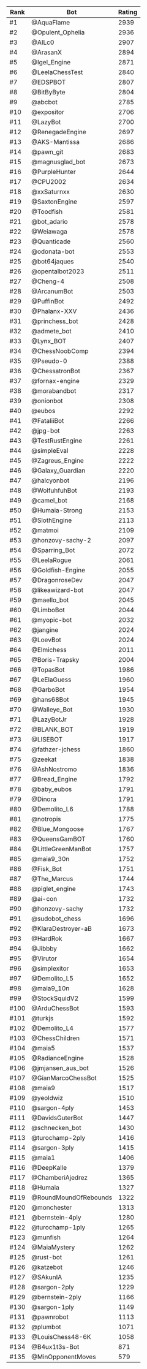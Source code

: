 Rank|Bot|Rating
---|---|---
#1|@AquaFlame|2939
#2|@Opulent_Ophelia|2936
#3|@AILc0|2907
#4|@ArasanX|2894
#5|@Igel_Engine|2871
#6|@LeelaChessTest|2840
#7|@EDSPBOT|2807
#8|@BitByByte|2804
#9|@abcbot|2785
#10|@expositor|2706
#11|@LazyBot|2700
#12|@RenegadeEngine|2697
#13|@AKS-Mantissa|2686
#14|@pawn_git|2683
#15|@magnusglad_bot|2673
#16|@PurpleHunter|2644
#17|@CPU2002|2634
#18|@xxSaturnxx|2630
#19|@SaxtonEngine|2597
#20|@Toodfish|2581
#21|@bot_adario|2578
#22|@Weiawaga|2578
#23|@Quanticade|2560
#24|@odonata-bot|2553
#25|@bot64jaques|2540
#26|@opentalbot2023|2511
#27|@Cheng-4|2508
#28|@ArcanumBot|2503
#29|@PuffinBot|2492
#30|@Phalanx-XXV|2436
#31|@princhess_bot|2428
#32|@admete_bot|2410
#33|@Lynx_BOT|2407
#34|@ChessNoobComp|2394
#35|@Pseudo-0|2388
#36|@ChessatronBot|2367
#37|@fornax-engine|2329
#38|@morabandbot|2317
#39|@onionbot|2308
#40|@eubos|2292
#41|@FataliiBot|2266
#42|@jpg-bot|2263
#43|@TestRustEngine|2261
#44|@simpleEval|2228
#45|@Zagreus_Engine|2222
#46|@Galaxy_Guardian|2220
#47|@halcyonbot|2196
#48|@WolfuhfuhBot|2193
#49|@camel_bot|2168
#50|@Humaia-Strong|2153
#51|@SlothEngine|2113
#52|@matmoi|2109
#53|@honzovy-sachy-2|2097
#54|@Sparring_Bot|2072
#55|@LeelaRogue|2061
#56|@Goldfish-Engine|2055
#57|@DragonroseDev|2047
#58|@likeawizard-bot|2047
#59|@maello_bot|2045
#60|@LimboBot|2044
#61|@myopic-bot|2032
#62|@jangine|2024
#63|@LoevBot|2024
#64|@Elmichess|2011
#65|@Boris-Trapsky|2004
#66|@TopasBot|1986
#67|@LeElaGuess|1960
#68|@GarboBot|1954
#69|@hans68Bot|1945
#70|@Walleye_Bot|1930
#71|@LazyBotJr|1928
#72|@BLANK_BOT|1919
#73|@LISEBOT|1917
#74|@fathzer-jchess|1860
#75|@zeekat|1838
#76|@AshNostromo|1836
#77|@Bread_Engine|1792
#78|@baby_eubos|1791
#79|@Dinora|1791
#80|@Demolito_L6|1788
#81|@notropis|1775
#82|@Blue_Mongoose|1767
#83|@QueensGamBOT|1760
#84|@LittleGreenManBot|1757
#85|@maia9_30n|1752
#86|@Fisk_Bot|1751
#87|@The_Marcus|1744
#88|@piglet_engine|1743
#89|@ai-con|1732
#90|@honzovy-sachy|1732
#91|@sudobot_chess|1696
#92|@KlaraDestroyer-aB|1673
#93|@HardRok|1667
#94|@Jibbby|1662
#95|@Virutor|1654
#96|@simplexitor|1653
#97|@Demolito_L5|1652
#98|@maia9_10n|1628
#99|@StockSquidV2|1599
#100|@ArduChessBot|1593
#101|@turkjs|1592
#102|@Demolito_L4|1577
#103|@ChessChildren|1571
#104|@maia5|1537
#105|@RadianceEngine|1528
#106|@jmjansen_aus_bot|1526
#107|@GianMarcoChessBot|1525
#108|@maia9|1517
#109|@yeoldwiz|1510
#110|@sargon-4ply|1453
#111|@DavidsGuterBot|1447
#112|@schnecken_bot|1430
#113|@turochamp-2ply|1416
#114|@sargon-3ply|1415
#115|@maia1|1406
#116|@DeepKalle|1379
#117|@ChamberiAjedrez|1365
#118|@Humaia|1327
#119|@RoundMoundOfRebounds|1322
#120|@monchester|1313
#121|@bernstein-4ply|1280
#122|@turochamp-1ply|1265
#123|@munfish|1264
#124|@MaiaMystery|1262
#125|@rust-bot|1261
#126|@katzebot|1246
#127|@SAkunIA|1235
#128|@sargon-2ply|1229
#129|@bernstein-2ply|1166
#130|@sargon-1ply|1149
#131|@pawnrobot|1113
#132|@plumbot|1071
#133|@LouisChess48-6K|1058
#134|@B4ux1t3s-Bot|871
#135|@MinOpponentMoves|579
